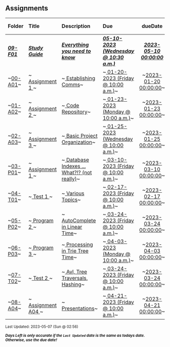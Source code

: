 ## Assignments

| Folder | Title | Description | Due | dueDate | Days Left<sup>*</sup> |
|:------|:------|:------|:------|:-----:|-----|
| ***<a href="https://github.com/rugbyprof/3013-Algorithms/tree/master/Assignments/09-F01">09-F01</a>*** | ***<a href="https://github.com/rugbyprof/3013-Algorithms/tree/master/Assignments/09-F01"> Study Guide </a>*** | ***<a href="https://github.com/rugbyprof/3013-Algorithms/tree/master/Assignments/09-F01"> Everything you need to know</a>*** | ***<a href="https://github.com/rugbyprof/3013-Algorithms/tree/master/Assignments/09-F01"> 05-10-2023 (Wednesday @ 10:30 a.m.)</a>*** | ***<a href="https://github.com/rugbyprof/3013-Algorithms/tree/master/Assignments/09-F01">2023-05-10 00:00:00</a>*** | 3 |
| ~<a href="https://github.com/rugbyprof/3013-Algorithms/tree/master/Assignments/00-A01">00-A01</a>~ | ~<a href="https://github.com/rugbyprof/3013-Algorithms/tree/master/Assignments/00-A01"> Assignment 1 </a>~ | ~<a href="https://github.com/rugbyprof/3013-Algorithms/tree/master/Assignments/00-A01"> Establishing Comms</a>~ | ~<a href="https://github.com/rugbyprof/3013-Algorithms/tree/master/Assignments/00-A01"> 01-20-2023 (Friday @ 10:00 a.m.)</a>~ | ~<a href="https://github.com/rugbyprof/3013-Algorithms/tree/master/Assignments/00-A01">2023-01-20 00:00:00</a>~ | ---- |
| ~<a href="https://github.com/rugbyprof/3013-Algorithms/tree/master/Assignments/01-A02">01-A02</a>~ | ~<a href="https://github.com/rugbyprof/3013-Algorithms/tree/master/Assignments/01-A02"> Assignment 2 </a>~ | ~<a href="https://github.com/rugbyprof/3013-Algorithms/tree/master/Assignments/01-A02"> Code Repository</a>~ | ~<a href="https://github.com/rugbyprof/3013-Algorithms/tree/master/Assignments/01-A02"> 01-23-2023 (Monday @ 10:00 a.m.)</a>~ | ~<a href="https://github.com/rugbyprof/3013-Algorithms/tree/master/Assignments/01-A02">2023-01-23 00:00:00</a>~ | ---- |
| ~<a href="https://github.com/rugbyprof/3013-Algorithms/tree/master/Assignments/02-A03">02-A03</a>~ | ~<a href="https://github.com/rugbyprof/3013-Algorithms/tree/master/Assignments/02-A03"> Assignment 3 </a>~ | ~<a href="https://github.com/rugbyprof/3013-Algorithms/tree/master/Assignments/02-A03"> Basic Project Organization</a>~ | ~<a href="https://github.com/rugbyprof/3013-Algorithms/tree/master/Assignments/02-A03"> 01-25-2023 (Wednesday @ 10:00 a.m.)</a>~ | ~<a href="https://github.com/rugbyprof/3013-Algorithms/tree/master/Assignments/02-A03">2023-01-25 00:00:00</a>~ | ---- |
| ~<a href="https://github.com/rugbyprof/3013-Algorithms/tree/master/Assignments/03-P01">03-P01</a>~ | ~<a href="https://github.com/rugbyprof/3013-Algorithms/tree/master/Assignments/03-P01"> Assignment 1 </a>~ | ~<a href="https://github.com/rugbyprof/3013-Algorithms/tree/master/Assignments/03-P01"> Database Indexes ... What?!? (not really)</a>~ | ~<a href="https://github.com/rugbyprof/3013-Algorithms/tree/master/Assignments/03-P01"> 03-10-2023 (Friday @ 10:00 a.m.)</a>~ | ~<a href="https://github.com/rugbyprof/3013-Algorithms/tree/master/Assignments/03-P01">2023-03-10 00:00:00</a>~ | ---- |
| ~<a href="https://github.com/rugbyprof/3013-Algorithms/tree/master/Assignments/04-T01">04-T01</a>~ | ~<a href="https://github.com/rugbyprof/3013-Algorithms/tree/master/Assignments/04-T01"> Test 1 </a>~ | ~<a href="https://github.com/rugbyprof/3013-Algorithms/tree/master/Assignments/04-T01"> Various Topics</a>~ | ~<a href="https://github.com/rugbyprof/3013-Algorithms/tree/master/Assignments/04-T01"> 02-17-2023 (Friday @ 10:00 a.m.)</a>~ | ~<a href="https://github.com/rugbyprof/3013-Algorithms/tree/master/Assignments/04-T01">2023-02-17 00:00:00</a>~ | ---- |
| ~<a href="https://github.com/rugbyprof/3013-Algorithms/tree/master/Assignments/05-P02">05-P02</a>~ | ~<a href="https://github.com/rugbyprof/3013-Algorithms/tree/master/Assignments/05-P02"> Program 2 </a>~ | ~<a href="https://github.com/rugbyprof/3013-Algorithms/tree/master/Assignments/05-P02"> AutoComplete in Linear Time</a>~ | ~<a href="https://github.com/rugbyprof/3013-Algorithms/tree/master/Assignments/05-P02"> 03-24-2023 (Friday @ 10:00 a.m.)</a>~ | ~<a href="https://github.com/rugbyprof/3013-Algorithms/tree/master/Assignments/05-P02">2023-03-24 00:00:00</a>~ | ---- |
| ~<a href="https://github.com/rugbyprof/3013-Algorithms/tree/master/Assignments/06-P03">06-P03</a>~ | ~<a href="https://github.com/rugbyprof/3013-Algorithms/tree/master/Assignments/06-P03"> Program 3 </a>~ | ~<a href="https://github.com/rugbyprof/3013-Algorithms/tree/master/Assignments/06-P03"> Processing in Trie Tree Time</a>~ | ~<a href="https://github.com/rugbyprof/3013-Algorithms/tree/master/Assignments/06-P03"> 04-03-2023 (Monday @ 10:00 a.m.)</a>~ | ~<a href="https://github.com/rugbyprof/3013-Algorithms/tree/master/Assignments/06-P03">2023-04-03 00:00:00</a>~ | ---- |
| ~<a href="https://github.com/rugbyprof/3013-Algorithms/tree/master/Assignments/07-T02">07-T02</a>~ | ~<a href="https://github.com/rugbyprof/3013-Algorithms/tree/master/Assignments/07-T02"> Test 2 </a>~ | ~<a href="https://github.com/rugbyprof/3013-Algorithms/tree/master/Assignments/07-T02"> Avl, Tree Traversals, Hashing</a>~ | ~<a href="https://github.com/rugbyprof/3013-Algorithms/tree/master/Assignments/07-T02"> 03-24-2023 (Friday @ 10:00 a.m.)</a>~ | ~<a href="https://github.com/rugbyprof/3013-Algorithms/tree/master/Assignments/07-T02">2023-03-24 00:00:00</a>~ | ---- |
| ~<a href="https://github.com/rugbyprof/3013-Algorithms/tree/master/Assignments/08-A04">08-A04</a>~ | ~<a href="https://github.com/rugbyprof/3013-Algorithms/tree/master/Assignments/08-A04"> Assignment A04 </a>~ | ~<a href="https://github.com/rugbyprof/3013-Algorithms/tree/master/Assignments/08-A04"> Presentations</a>~ | ~<a href="https://github.com/rugbyprof/3013-Algorithms/tree/master/Assignments/08-A04"> 04-21-2023 (Friday @ 10:00 a.m.)</a>~ | ~<a href="https://github.com/rugbyprof/3013-Algorithms/tree/master/Assignments/08-A04">2023-04-21 00:00:00</a>~ | ---- |

<sup>Last Updated: 2023-05-07 (Sun @ 02:56)</sup> 

<sup>***Days Left is only accurate if the `Last Updated` date is the same as todays date. Otherwise, use the due date!***</sup> 